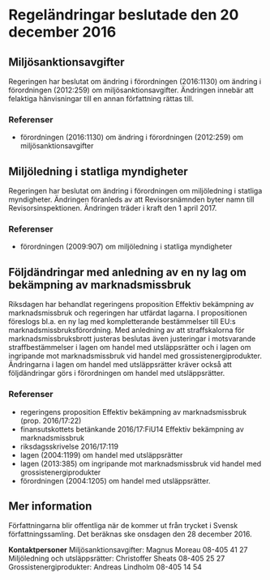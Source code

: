 # Regeländringar beslutade den 20 december 2016

## Miljösanktionsavgifter

Regeringen har beslutat om ändring i förordningen (2016:1130\) om ändring i förordningen (2012:259\) om miljösanktionsavgifter. Ändringen innebär att felaktiga hänvisningar till en annan författning rättas till.

### Referenser

* förordningen (2016:1130\) om ändring i förordningen (2012:259\) om miljösanktionsavgifter

## Miljöledning i statliga myndigheter

Regeringen har beslutat om ändring i förordningen om miljöledning i statliga myndigheter. Ändringen föranleds av att Revisorsnämnden byter namn till Revisorsinspektionen. Ändringen träder i kraft den 1 april 2017\.

### Referenser

* förordningen (2009:907\) om miljöledning i statliga myndigheter

## Följdändringar med anledning av en ny lag om bekämpning av marknadsmissbruk

Riksdagen har behandlat regeringens proposition Effektiv bekämpning av marknadsmissbruk och regeringen har utfärdat lagarna. I propositionen föreslogs bl.a. en ny lag med kompletterande bestämmelser till EU:s marknadsmissbruksförordning. Med anledning av att straffskalorna för marknadsmissbruksbrott justeras beslutas även justeringar i motsvarande straffbestämmelser i lagen om handel med utsläppsrätter och i lagen om ingripande mot marknadsmissbruk vid handel med grossistenergiprodukter. Ändringarna i lagen om handel med utsläppsrätter kräver också att följdändringar görs i förordningen om handel med utsläppsrätter.

### Referenser

* regeringens proposition Effektiv bekämpning av marknadsmissbruk (prop. 2016/17:22\)
* finansutskottets betänkande 2016/17:FiU14 Effektiv bekämpning av marknadsmissbruk
* riksdagsskrivelse 2016/17:119
* lagen (2004:1199\) om handel med utsläppsrätter
* lagen (2013:385\) om ingripande mot marknadsmissbruk vid handel med grossistenergiprodukter
* förordningen (2004:1205\) om handel med utsläppsrätter.

## Mer information

Författningarna blir offentliga när de kommer ut från trycket i Svensk författningssamling. Det beräknas ske onsdagen den 28 december 2016\.

**Kontaktpersoner**
Miljösanktionsavgifter: Magnus Moreau 08\-405 41 27
Miljöledning och utsläppsrätter: Christoffer Sheats 08\-405 25 27
Grossistenergiprodukter: Andreas Lindholm 08\-405 14 54

